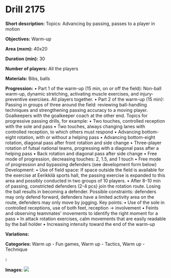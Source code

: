 # Drill 2175

**Short description:**
Topics: Advancing by passing, passes to a player in motion

**Objectives:**
Warm-up

**Area (mxm):**
40x20

**Duration (min):**
30

**Number of players:**
All the players

**Materials:**
Bibs, balls

**Progression:**
• Part 1 of the warm-up (15 min, on or off the field): Non-ball warm-up, dynamic stretching, activating muscle exercises, and injury-preventive exercises. All players together. • Part 2 of the warm-up (15 min): Passing in groups of three around the field: reviewing ball-handling techniques and strengthening passing accuracy to a moving player. Goalkeepers with the goalkeeper coach at the other end. Topics for progressive passing drills, for example: • Two touches, controlled reception with the sole and pass • Two touches, always changing lanes with controlled reception, to which others must respond • Advancing bottom-eight rotation, with or without a helping pass • Advancing bottom-eight rotation, diagonal pass after front rotation and side change • Three-player rotation of futsal national teams, progressing with a diagonal pass after a helping pass • Back rotation and diagonal pass after side change • Free mode of progression, decreasing touches: 2, 1.5, and 1 touch • Free mode of progression and bypassing defenders (see development form below) Development: • Use of field space: If space outside the field is available for the exercise at Eerikkilä sports hall, the passing exercise is expanded to this area and possibly conducted in two groups of 10 players. • After 8-10 min of passing, constricted defenders (2-4 pcs) join the rotation route. Losing the ball results in becoming a defender. Possible constraints: defenders may only defend forward, defenders have a limited activity area on the route, defenders may only move by jogging. Key points: • Use of the sole in controlled receptions, use of both feet, reception -> involvement • Feints and observing teammates' movements to identify the right moment for a pass • In attack rotation exercises, calm movements that are easily readable by the ball holder • Increasing intensity toward the end of the warm-up

**Variations:**


**Categories:**
Warm up - Fun games, Warm up - Tactics, Warm up - Technique

**:**


**Images:**
![](https://www.coachingfutsal.com/\images\ce548e00-6b2e-415a-bba5-e2f99280c33d_kerkko-1-1.png)

